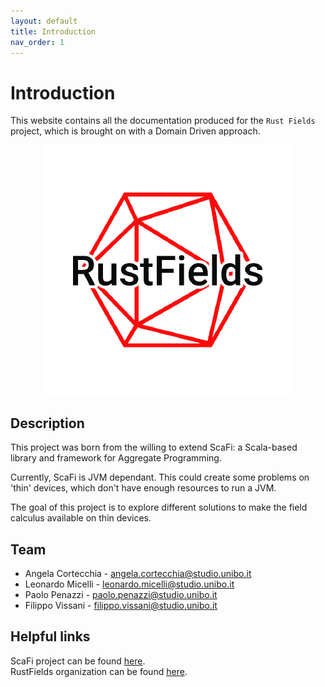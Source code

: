 ```yaml
---
layout: default
title: Introduction
nav_order: 1
---
```

# Introduction

This website contains all the documentation produced for the `Rust Fields` project, which is brought on with a Domain Driven approach.

<div align="center">
    <img src="assets/images/rustfields-logo.png">
</div>

## Description

This project was born from the willing to extend ScaFi: a Scala-based library and framework for Aggregate Programming.

Currently, ScaFi is JVM dependant. This could create some problems on 'thin' devices, which don't have enough resources to run a JVM.

The goal of this project is to explore different solutions to make the field calculus available on thin devices.

## Team

* Angela Cortecchia - angela.cortecchia@studio.unibo.it
* Leonardo Micelli - leonardo.micelli@studio.unibo.it
* Paolo Penazzi - paolo.penazzi@studio.unibo.it
* Filippo Vissani - filippo.vissani@studio.unibo.it

## Helpful links

ScaFi project can be found [here](https://github.com/scafi/scafi).\
RustFields organization can be found [here](https://github.com/RustFields).
